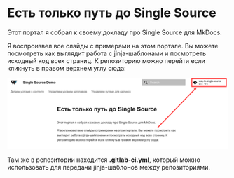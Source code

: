 # Есть только путь до Single Source

Этот портал я собрал к своему докладу про Single Source для MkDocs. 

Я воспроизвел все слайды с примерами на этом портале. Вы можете посмотреть как выглядит работа с jinja-шаблонами и посмотреть исходный код всех страниц. К репозиторию можно перейти если кликнуть в правом верхнем углу сюда:

![1](./images/1.png)

Там же в репозитории находится **.gitlab-ci.yml**, который можно использовать для передачи jinja-шаблонов между репозиториями.